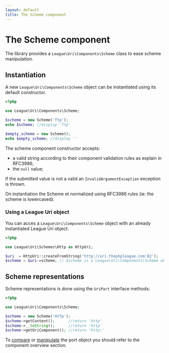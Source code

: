 ```yaml
---
layout: default
title: The Scheme component
---
```


# The Scheme component

The library provides a `League\Uri\Components\Scheme` class to ease scheme manipulation.

## Instantiation

A new `League\Uri\Components\Scheme` object can be instantiated using its default constructor.

~~~php
<?php

use League\Uri\Components\Scheme;

$scheme = new Scheme('ftp');
echo $scheme; //display 'ftp'

$empty_scheme = new Scheme();
echo $empty_scheme; //display ''
~~~

The scheme component constructor accepts:

- a valid string according to their component validation rules as explain in RFC3986;
- the `null` value;

<p class="message-warning">If the submitted value is not a valid an <code>InvalidArgumentException</code> exception is thrown.</p>

On instantiation the Scheme et normalized using RFC3986 rules (ie: the scheme is lowercased).

### Using a League Uri object

You can acces a `League\Uri\Components\Scheme` object with an already instantiated League Uri object.

~~~php
<?php

use League\Uri\Schemes\Http as HttpUri;

$uri  = HttpUri::createFromString('http://uri.thephpleague.com:82');
$scheme = $uri->scheme; // $scheme is a League\Uri\Components\Scheme object;
~~~

## Scheme representations

Scheme representations is done using the `UriPart` interface methods:

~~~php
<?php

use League\Uri\Components\Scheme;

$scheme = new Scheme('HtTp');
$scheme->getContent();      //return 'http'
$scheme->__toString();      //return 'http'
$scheme->getUriComponent(); //return 'http:'
~~~

To [compare](/components/overview/#uripartsamevalueas) or [manipulate](/components/overview/##componentmodify) the port object you should refer to the component overview section.